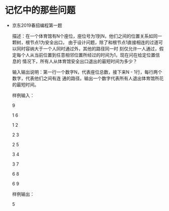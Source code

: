 # 记忆中的那些问题

* 京东2019春招编程第一题
  
  描述：在一个体育馆有N个座位，座位号为1到N，他们之间的位置关系如同一颗树，根节点1为安全出口，
  由于设计问题，除了和根节点1直接相连的过道可以同时容纳大于一个人同时通过外，其他的路径同一时
  刻仅允许一人通过，假定每个人从当前位置到任意相邻位置所经过的时间为1，现在问在给定位置信息的
  情况下，所有人从体育馆安全出口退出的最短时间为多少？
  
  输入输出说明：第一行一个数字N，代表座位总数，接下来N - 1行，每行两个数字，代表他们之间有连
  通的路径。输出一个数字代表所有人退出体育馆所花的最短时间。
  
  样例输入：
  
  9
  
  1 6
  
  1 2
  
  2 3
  
  2 5
  
  3 4
  
  3 7
  
  6 8
  
  6 9
  
  样例输出：
  
  5

